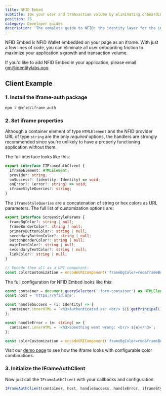 ```yaml
---
title: NFID Embed
subtitle: 10x your user and transaction volume by eliminating onboarding friction
position: 25
category: Developer guides
description: 'The complete guide to NFID: the identity layer for the internet.'
---
```


NFID Embed is NFID Wallet embedded on your page as an iframe. With just a few lines of code, you can eliminate all user onboarding friction to maximize your application's growth and transaction volume.

If you'd like to add NFID Embed in your application, please email gm@identitylabs.ooo

## Client Example

### 1\. Install the iframe-auth package

```sh
npm i @nfid/iframe-auth
```

### 2\. Set iframe properties

Although a container element of type `HTMLElement` and the NFID provider URL of type `string` are the only _required_ options, the handlers are strongly recommended since you're unlikely to have a properly functioning application without them.

The full interface looks like this:

```typescript
export interface IIFrameAuthClient {
  iframeElement: HTMLElement;
  provider: string;
  onSuccess?: (identity: Identity) => void;
  onError?: (error?: string) => void;
  iframeStyleQueries?: string;
}
```

The `iframeStyleQueries` are a concatenation of string or hex colors as URL parameters. The full list of customization options are:

```typescript
export interface ScreenStyleParams {
  frameBgColor?: string | null;
  frameBorderColor?: string | null;
  primaryButtonColor?: string | null;
  secondaryButtonColor?: string | null;
  buttonBorderColor?: string | null;
  mainTextColor?: string | null;
  secondaryTextColor?: string | null;
  linkColor?: string | null;
}

// Encode them all as a URI component:
const colorCustomization = encodeURIComponent('frameBgColor=red&frameBorderColor=#000000&primaryButtonColor=blue&etc');
```

The full configuration for NFID Embed looks like this:

```typescript
const container = document.querySelector('.form-container') as HTMLElement;
const host = 'https://nfid.one';

const handleSuccess = (i: Identity) => {
  container.innerHTML = `<h3>Authenticated as: <br/> ${i.getPrincipal().toString()}</h3>`;
};

const handleError = (e: string) => {
  container.innerHTML = `<h3>Something went wrong: <br/> ${e}</h3>`;
};

const colorCustomization = encodeURIComponent('frameBgColor=red&frameBorderColor=#000000&primaryButtonColor=blue');
```

Visit our [demo page](https://hvn26-aiaaa-aaaak-aaa2a-cai.ic0.app/authentication-iframe) to see how the iframe looks with configurable color combinations.

### 3\. Initialize the IFrameAuthClient

Now just call the `IFrameAuthClient` with your callbacks and configuration:

```typescript
IFrameAuthClient(container, host, handleSuccess, handleError, iframeStyleQueries);
```
